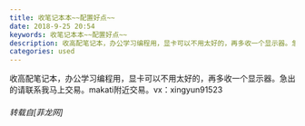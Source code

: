 ```yaml
---
title: 收笔记本本~~配置好点~~
date: 2018-9-25 20:54
keywords: 收笔记本本~~配置好点~~
description: 收高配笔记本，办公学习编程用，显卡可以不用太好的，再多收一个显示器。急出的请联系我马上交易。makati附近交易。vx：xingyun91523
categories: used
---
```

<td class="t_f" id="postmessage_1879645">

收高配笔记本，办公学习编程用，显卡可以不用太好的，再多收一个显示器。急出的请联系我马上交易。makati附近交易。vx：xingyun91523</td>
###### 转载自[菲龙网]